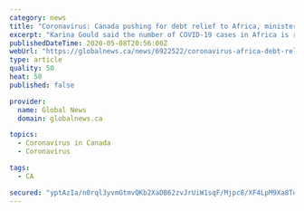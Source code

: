 ```yaml
---
category: news
title: "Coronavirus: Canada pushing for debt relief to Africa, minister says"
excerpt: "Karina Gould said the number of COVID-19 cases in Africa is rising, which is worrying because the continent doesn't have the safety net to ward off an impending socioeconomic crisis that would accompany a health emergency."
publishedDateTime: 2020-05-08T20:56:00Z
webUrl: "https://globalnews.ca/news/6922522/coronavirus-africa-debt-relief/"
type: article
quality: 50
heat: 50
published: false

provider:
  name: Global News
  domain: globalnews.ca

topics:
  - Coronavirus in Canada
  - Coronavirus

tags:
  - CA

secured: "yptAzIa/n0rql3yvmGtmvQKb2XaDB62zvJrUiW1sqF/Mjpc8/XF4LpM9Xa8Tqj4P3vr753hSv+KXXYvu1PYnD6v5P5Hw9WmL5vbSreknBP/AtLR6f1aNOphjEFZKKXXGPCwPw4teJmP5qm3Cx5eIcFwB/PLUU+7JhGmlEvMtyf+DPlhLnBITRnJhomDEpKeYPGVFN8c5Ep4uZx+2Cjx1CyPdtMRlp3B6Ger6Sc+hWAhUbTUun7QETPkskqZ/OYdn8IdNIVnWjJEVkcXqGiDHHvvib+JjaGVaIDvKdYlXIxFFt76WxUrs+9fYdql4FZW20ig9uEGwwB2y4PLs5BbNGih7d8vQlvpCY99kDJG5jNwMX5Us6DmkIg/Fkd9hRNTxnev+Gywx2USkBloatwsiFIJoX9W3iSPhefjrahFQGktkJdtyia4S2fVANV0yWk4AO0djFbWxaZ82x3g89aKcowsKcntjOKH4mpEIfdbLGXA=;MRtOWIpJa4pS+YgxPjHlPQ=="
---
```


